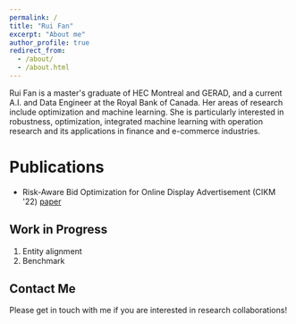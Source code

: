 ```yaml
---
permalink: /
title: "Rui Fan"
excerpt: "About me"
author_profile: true
redirect_from: 
  - /about/
  - /about.html
---
```


Rui Fan is a master's graduate of HEC Montreal and GERAD, and a current A.I. and Data Engineer at the Royal Bank of Canada. Her areas of research include optimization and machine learning. She is particularly interested in robustness, optimization, integrated machine learning with operation research and its applications in finance and e-commerce industries.

Publications
======
* Risk-Aware Bid Optimization for Online Display Advertisement (CIKM '22) [paper](https://dl.acm.org/doi/10.1145/3511808.3557436)

Work in Progress
------
1. Entity alignment
1. Benchmark

Contact Me
------
Please get in touch with me if you are interested in research collaborations!
